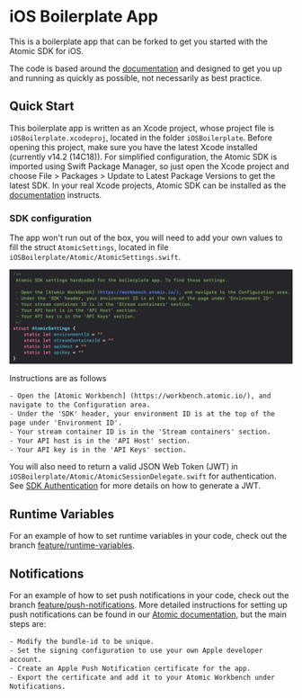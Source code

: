 # iOS Boilerplate App

This is a boilerplate app that can be forked to get you started with the Atomic SDK for iOS.

The code is based around the [documentation](https://documentation.atomic.io/sdks/ios) and designed to get you up and running as quickly as possible, not necessarily as best practice.

## Quick Start

This boilerplate app is written as an Xcode project, whose project file is `iOSBoilerplate.xcodeproj`, located in the folder `iOSBoilerplate`. Before opening this project, make sure you have the latest Xcode installed (currently v14.2 (14C18)). For simplified configuration, the Atomic SDK is imported using Swift Package Manager, so just open the Xcode project and choose File > Packages > Update to Latest Package Versions to get the latest SDK. In your real Xcode projects, Atomic SDK can be installed as the [documentation](https://documentation.atomic.io/sdks/ios#installation) instructs.

### SDK configuration
The app won't run out of the box, you will need to add your own values to fill the struct `AtomicSettings`, located in file `iOSBoilerplate/Atomic/AtomicSettings.swift`.

![Atomic settings](AtomicSettings.png)

Instructions are as follows

    - Open the [Atomic Workbench] (https://workbench.atomic.io/), and navigate to the Configuration area.
    - Under the 'SDK' header, your environment ID is at the top of the page under 'Environment ID'.
    - Your stream container ID is in the 'Stream containers' section.
    - Your API host is in the 'API Host' section.
    - Your API key is in the 'API Keys' section.

You will also need to return a valid JSON Web Token (JWT) in `iOSBoilerplate/Atomic/AtomicSessionDelegate.swift` for authentication. See [SDK Authentication](https://documentation.atomic.io/sdks/auth-SDK) for more details on how to generate a JWT.

## Runtime Variables

For an example of how to set runtime variables in your code, check out the branch [feature/runtime-variables](placeholder.com).

## Notifications

For an example of how to set push notifications in your code, check out the branch [feature/push-notifications](placeholder.com).
More detailed instructions for setting up push notifications can be found in our [Atomic documentation](https://documentation.atomic.io/sdks/ios#push-notifications), but the main steps are:

    - Modify the bundle-id to be unique.
    - Set the signing configuration to use your own Apple developer account.
    - Create an Apple Push Notification certificate for the app.
    - Export the certificate and add it to your Atomic Workbench under Notifications.
